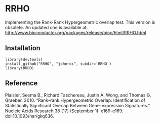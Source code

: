 RRHO
====

Implementing the Rank-Rank Hypergeometric overlap test.
This version is obsolete. 
An updated one is available at:
http://www.bioconductor.org/packages/release/bioc/html/RRHO.html


Installation
-------------
```{r}
library(devtools)  
install_github("RRHO", "johnros", subdir='RRHO')
library(RRHO)  
```


Reference
----------------------
Plaisier, Seema B., Richard Taschereau, Justin A. Wong, and Thomas G. Graeber. 2010. “Rank–rank Hypergeometric Overlap: Identification of Statistically Significant Overlap Between Gene-expression Signatures.” Nucleic Acids Research 38 (17) (September 1): e169–e169. doi:10.1093/nar/gkq636.



